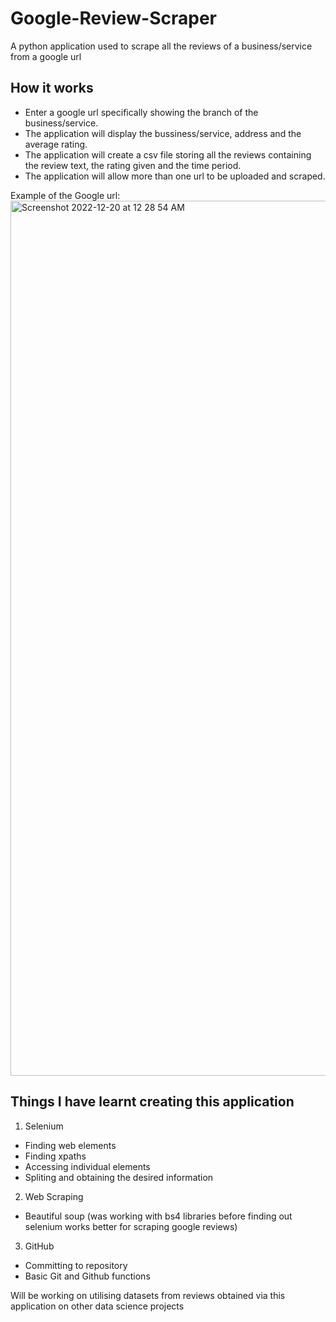 # Google-Review-Scraper

A python application used to scrape all the reviews of a business/service from a google url

## How it works
- Enter a google url specifically showing the branch of the business/service.
- The application will display the bussiness/service, address and the average rating.
- The application will create a csv file storing all the reviews containing the review text, the rating given and the time period.
- The application will allow more than one url to be uploaded and scraped.

Example of the Google url:
<img width="1400" alt="Screenshot 2022-12-20 at 12 28 54 AM" src="https://user-images.githubusercontent.com/104280044/208473436-62f7db76-0647-4e52-a0cb-6b8660ef68e3.png">





## Things I have learnt creating this application
1. Selenium 
  - Finding web elements
  - Finding xpaths
  - Accessing individual elements 
  - Spliting and obtaining the desired information 
2. Web Scraping
  - Beautiful soup (was working with bs4 libraries before finding out selenium works better for scraping google reviews)
3. GitHub 
  - Committing to repository 
  - Basic Git and Github functions

Will be working on utilising datasets from reviews obtained via this application on other data science projects
